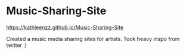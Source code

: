 # Music-Sharing-Site
https://kathleenzz.github.io/Music-Sharing-Site

Created a music media sharing sites for artists.  Took heavy inspo from twitter :)
